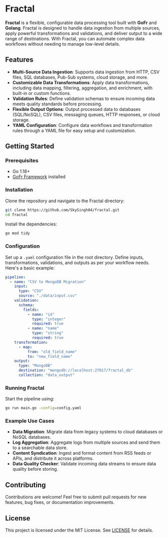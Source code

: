 # Fractal

**Fractal** is a flexible, configurable data processing tool built with **GoFr** and **Golang**. Fractal is designed to handle data ingestion from multiple sources, apply powerful transformations and validations, and deliver output to a wide range of destinations. With Fractal, you can automate complex data workflows without needing to manage low-level details.

## Features
- **Multi-Source Data Ingestion**: Supports data ingestion from HTTP, CSV files, SQL databases, Pub-Sub systems, cloud storage, and more.
- **Customizable Data Transformations**: Apply data transformations, including data mapping, filtering, aggregation, and enrichment, with built-in or custom functions.
- **Validation Rules**: Define validation schemas to ensure incoming data meets quality standards before processing.
- **Flexible Output Options**: Output processed data to databases (SQL/NoSQL), CSV files, messaging queues, HTTP responses, or cloud storage.
- **YAML Configuration**: Configure data workflows and transformation rules through a YAML file for easy setup and customization.

## Getting Started

### Prerequisites
- Go 1.18+
- [GoFr Framework](https://gofrframework.com) installed

### Installation
Clone the repository and navigate to the Fractal directory:

```bash
git clone https://github.com/SkySingh04/fractal.git
cd fractal
```

Install the dependencies:

```bash
go mod tidy
```

### Configuration
Set up a `.yaml` configuration file in the root directory. Define inputs, transformations, validations, and outputs as per your workflow needs. Here's a basic example:

```yaml
pipeline:
  - name: "CSV to MongoDB Migration"
    input:
      type: "CSV"
      source: "./data/input.csv"
    validation:
      schema:
        fields:
          - name: "id"
            type: "integer"
            required: true
          - name: "name"
            type: "string"
            required: true
    transformation:
      - map:
          from: "old_field_name"
          to: "new_field_name"
    output:
      type: "MongoDB"
      destination: "mongodb://localhost:27017/fractal_db"
      collection: "data_output"
```

### Running Fractal
Start the pipeline using:

```bash
go run main.go -config=config.yaml
```

### Example Use Cases
- **Data Migration**: Migrate data from legacy systems to cloud databases or NoSQL databases.
- **Log Aggregation**: Aggregate logs from multiple sources and send them to a searchable data store.
- **Content Syndication**: Ingest and format content from RSS feeds or APIs, and distribute it across platforms.
- **Data Quality Checker**: Validate incoming data streams to ensure data quality before storing.

## Contributing
Contributions are welcome! Feel free to submit pull requests for new features, bug fixes, or documentation improvements.

## License
This project is licensed under the MIT License. See [LICENSE](LICENSE) for details.
